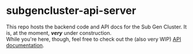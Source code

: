 # subgencluster-api-server
This repo hosts the backend code and API docs for the Sub Gen Cluster. It is, at the moment, ***very*** under construction.  
While you're here, though, feel free to check out the (also very WIP) [API documentation](https://subgencluster.readthedocs.io/en/latest/).
